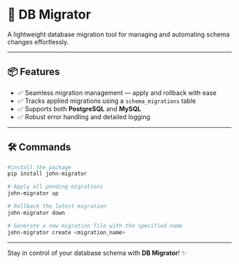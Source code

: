 # 🚀 **DB Migrator**

A lightweight database migration tool for managing and automating schema changes effortlessly.

---

## 📦 Features

- ✅ Seamless migration management — apply and rollback with ease
- ✅ Tracks applied migrations using a `schema_migrations` table
- ✅ Supports both **PostgreSQL** and **MySQL**
- ✅ Robust error handling and detailed logging

---

## 🛠️ Commands

```bash
#install the package
pip install john-migrator

# Apply all pending migrations
john-migrator up

# Rollback the latest migration
john-migrator down

# Generate a new migration file with the specified name
john-migrator create <migration_name>
```

---

Stay in control of your database schema with **DB Migrator**! ✨

